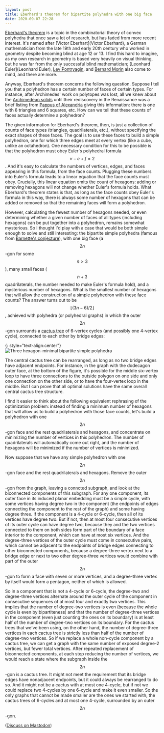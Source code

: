 ```yaml
---
layout: post
title: Eberhard's theorem for bipartite polyhedra with one big face
date: 2020-09-07 22:28
---
```

[Eberhard's theorem](https://en.wikipedia.org/wiki/Eberhard%27s_theorem) is a topic in the combinatorial theory of convex polyhedra that once saw a lot of research, but has faded from more recent interest. It's named after [Victor Eberhart](Victor Eberhard), a German mathematician from the late 19th and early 20th century who worked in geometry despite becoming blind at age 12 or 13. I find this hard to imagine, as my own research in geometry is based very heavily on visual thinking, but he was far from the only successful blind mathematician; [Leonhard Euler](Leonhard Euler), [Lev Pontryagin](https://en.wikipedia.org/wiki/Lev_Pontryagin), and [Bernard Morin](https://en.wikipedia.org/wiki/Bernard_Morin) also come to mind, and there are more.

Anyway, Eberhard's theorem concerns the following question. Suppose I tell you that a polyhedron has a certain number of faces of certain types. For instance, after Archimedes' work on polytopes was lost, all we knew about the [Archimedean solids](https://en.wikipedia.org/wiki/Archimedean_solid) until their rediscovery in the Renaissance was a brief listing from [Pappus of Alexandria](https://en.wikipedia.org/wiki/Pappus_of_Alexandria) giving this information: there is one with 8 triangles and 6 squares, etc. How can we tell that these counts of faces actually determine a polyhedron?

The given information for Eberhard's theorem, then, is just a collection of counts of face types (triangles, quadrilaterals, etc.), without specifying the exact shapes of these faces. The goal is to use these faces to build a simple polyhedron, one for which three edges meet at every vertex (like a cube, unlike an octahedron). One necessary condition for this to be possible is that the polyhedron must obey Euler's polyhedral formula $$v-e+f=2$$. And it's easy to calculate the numbers of vertices, edges, and faces appearing in this formula, from the face counts. Plugging these numbers into Euler's formula leads to a linear equation that the face counts must obey. Crucially, this linear equation omits the count of hexagons: adding or removing hexagons will not change whether Euler's formula holds. What Eberhard's theorem states is that, as long as the face counts obey Euler's formula in this way, there is always some number of hexagons that can be added or removed so that the remaining faces will form a polyhedron.

However, calculating the fewest number of hexagons needed, or even determining whether a given number of faces of all types (including hexagons) can be put together into a polyhedron, remains somewhat mysterious. So I thought I'd play with a case that would be both simple enough to solve and still interesting: the bipartite simple polyhedra (famous from [Barnette's conjecture](https://en.wikipedia.org/wiki/Barnette%27s_conjecture)), with one big face (a $$2n$$-gon for some $$n>3$$), many small faces ($$n+3$$ quadrilaterals, the number needed to make Euler's formula hold), and a mysterious number of hexagons. What is the smallest number of hexagons that will allow the construction of a simple polyhedron with these face counts? The answer turns out to be $$\lfloor (3n-6)/2\rfloor$$, achieved with polyhedra (or polyhedral graphs) in which the outer $$2n$$-gon surrounds a [cactus tree](https://en.wikipedia.org/wiki/Cactus_graph) of 6-vertex cycles (and possibly one 4-vertex cycle), connected to each other by bridge edges:

{: style="text-align:center"}
![Three hexagon-minimal bipartite simple polyhedra]({{site.baseurl}}/assets/2020/eberhard.svg)

The central cactus tree can be rearranged, as long as no two bridge edges have adjacent endpoints. For instance, in the graph with the dodecagon outer face, at the bottom of the figure, it's possible for the middle six-vertex loop to have three connections to the outside polygon on one side and only one connection on the other side, or to have the four-vertex loop in the middle. But I can prove that all optimal solutions have the same overall central cactus tree structure.

I find it easier to think about the following equivalent rephrasing of the optimization problem: instead of finding a minimum number of hexagons that will allow us to build a polyhedron with those face counts, let's build a polyhedron with one $$2n$$-gon face and the rest quadrilaterals and hexagons, and concentrate on minimizing the number of vertices in this polyhedron. The number of quadrilaterals will automatically come out right, and the number of hexagons will be minimized if the number of vertices is minimized.

Now suppose that we have any simple polyhedron with one $$2n$$-gon face and the rest quadrilaterals and hexagons. Remove the outer $$2n$$-gon from the graph, leaving a conncted subgraph, and look at the biconnected components of this subgraph. For any one component, its outer face in its induced planar embedding must be a simple cycle, with some vertices having degree two in the component (the endpoints of edges connecting the component to the rest of the graph) and some having degree three. If the component is a 4-cycle or 6-cycle, then all of its vertices have degree two. But if not, then at most four consecutive vertices of its outer cycle can have degree two, because they and the two vertices connected to them on both sides form part of the boundary of a face interior to the component, which can have at most six vertices. And the degree-three vertices of the outer cycle must come in consecutive pairs, which cannot be adjacent to the endpoints of bridge edges connecting to other biconnected components, because a degree-three vertex next to a bridge edge or next to two other degree-three vertices would combine with part of the outer $$2n$$-gon to form a face with seven or more vertices, and a degree-three vertex by itself would form a pentagon, neither of which is allowed.

So in a component that is not a 4-cycle or 6-cycle, the degree-two and degree-three vertices alternate around the outer cycle of the component in consecutive sequences of at most four and exactly two vertices. This implies that the number of degree-two vertices is even (because the whole cycle is even by bipartiteness) and that the number of degree-three vertices in the component (even just counting the ones on its boundary) is at least half of the number of degree-two vertices on its boundary. For the cactus trees that we've been using, on the other hand, the number of degree-three vertices in each cactus tree is strictly less than half of the number of degree-two vertices. So if we replace a whole non-cycle component by a cactus tree, we can get a graph with the same number of exposed degree-2 vertices, but fewer total vertices. After repeated replacement of biconnected components, at each step reducing the number of vertices, we would reach a state where the subgraph inside the $$2n$$-gon is a cactus tree. It might not meet the requirement that its bridge edges have nonadjacent endpoints, but it could always be rearranged to do so. And it might not be a cactus with at most one 4-cycle, but if not we could replace two 4-cycles by one 6-cycle and make it even smaller. So the only graphs that cannot be made smaller are the ones we started with, the cactus trees of 6-cycles and at most one 4-cycle, surrounded by an outer $$2n$$-gon.

([Discuss on Mastodon](https://mathstodon.xyz/@11011110/104827671950147352))